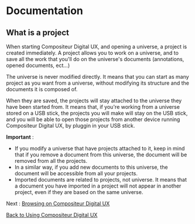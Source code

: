 # Documentation

## What is a project

When starting Compositeur Digital UX, and opening a universe, a project is created immediately. A project allows you to work on a universe, and to save all the work that you'll do on the universe's documents (annotations, opened documents, ect...)

The universe is never modified directly. It means that you can start as many project as you want from a universe, without modifying its structure and the documents it is composed of. 

When they are saved, the projects will stay attached to the universe they have been started from. It means that, if you're working from a universe stored on a USB stick, the projects you will make will stay on the USB stick, and you will be able to open those projects from another device running Compositeur Digital UX, by pluggin in your USB stick.

**Important** : 
* If you modify a universe that have projects attached to it, keep in mind that if you remove a document from this universe, the document will be removed from all the projects.
* In a similar way, if you add new documents to this universe, the document will be accessible from all your projects.
* Imported documents are related to projects, not universe. It means that a document you have imported in a project will not appear in another project, even if they are based on the same universe.

Next : [Browsing on Compositeur Digital UX](browsing.md)

[Back to Using Compositeur Digital UX](index.md)


